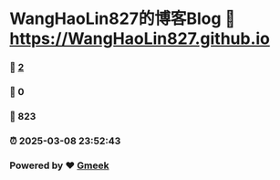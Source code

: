 # WangHaoLin827的博客Blog :link: https://WangHaoLin827.github.io 
### :page_facing_up: [2](https://WangHaoLin827.github.io/tag.html) 
### :speech_balloon: 0 
### :hibiscus: 823 
### :alarm_clock: 2025-03-08 23:52:43 
### Powered by :heart: [Gmeek](https://github.com/Meekdai/Gmeek)
